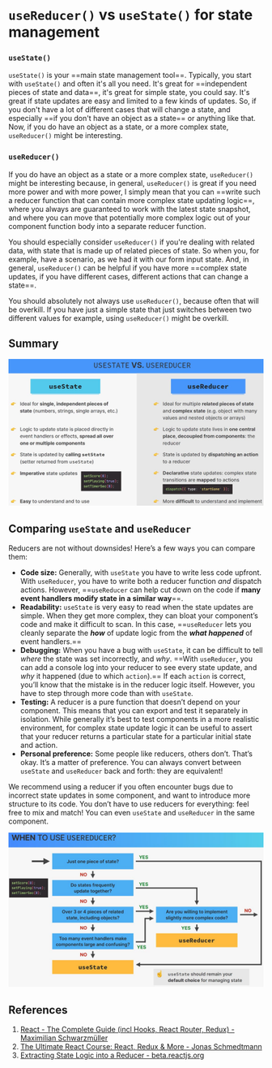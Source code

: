# `useReducer()` vs `useState()` for state management

### `useState()`

`useState()` is your ==main state management tool==. Typically, you start with `useState()` and often it's all you need. It's great for ==independent pieces of state and data==, it's great for simple state, you could say. It's great if state updates are easy and limited to a few kinds of updates. So, if you don't have a lot of different cases that will change a state, and especially ==if you don't have an object as a state== or anything like that. Now, if you do have an object as a state, or a more complex state, `useReducer()` might be interesting.

### `useReducer()`

If you do have an object as a state or a more complex state, `useReducer()` might be interesting because, in general, `useReducer()` is great if you need more power and with more power, I simply mean that you can ==write such a reducer function that can contain more complex state updating logic==, where you always are guaranteed to work with the latest state snapshot, and where you can move that potentially more complex logic out of your component function body into a separate reducer function.

You should especially consider `useReducer()` if you're dealing with related data, with state that is made up of related pieces of state. So when you, for example, have a scenario, as we had it with our form input state. And, in general, `useReducer()` can be helpful if you have more ==complex state updates, if you have different cases, different actions that can change a state==.

You should absolutely not always use `useReducer()`, because often that will be overkill. If you have just a simple state that just switches between two different values for example, using `useReducer()` might be overkill.

## Summary

![useReducer_vs_useState](../../img/useReducer_vs_useState.jpg)

## Comparing `useState` and `useReducer`

Reducers are not without downsides! Here’s a few ways you can compare them:

- **Code size:** Generally, with `useState` you have to write less code upfront. With `useReducer`, you have to write both a reducer function _and_ dispatch actions. However, ==`useReducer` can help cut down on the code if **many event handlers modify state in a similar way**==.
- **Readability:** `useState` is very easy to read when the state updates are simple. When they get more complex, they can bloat your component’s code and make it difficult to scan. In this case, ==`useReducer` lets you cleanly separate the **_how_** of update logic from the **_what happened_** of event handlers.==
- **Debugging:** When you have a bug with `useState`, it can be difficult to tell _where_ the state was set incorrectly, and _why_. ==With `useReducer`, you can add a console log into your reducer to see every state update, and _why_ it happened (due to which `action`).== If each `action` is correct, you’ll know that the mistake is in the reducer logic itself. However, you have to step through more code than with `useState`.
- **Testing:** A reducer is a pure function that doesn’t depend on your component. This means that you can export and test it separately in isolation. While generally it’s best to test components in a more realistic environment, for complex state update logic it can be useful to assert that your reducer returns a particular state for a particular initial state and action.
- **Personal preference:** Some people like reducers, others don’t. That’s okay. It’s a matter of preference. You can always convert between `useState` and `useReducer` back and forth: they are equivalent!

We recommend using a reducer if you often encounter bugs due to incorrect state updates in some component, and want to introduce more structure to its code. You don’t have to use reducers for everything: feel free to mix and match! You can even `useState` and `useReducer` in the same component.

![useReducer_vs_useState](../../img/useReducer_vs_useState1.jpg)

## References

1. [React - The Complete Guide (incl Hooks, React Router, Redux) - Maximilian Schwarzmüller](https://www.udemy.com/course/react-the-complete-guide-incl-redux/)
1. [The Ultimate React Course: React, Redux & More - Jonas Schmedtmann](https://www.udemy.com/course/the-ultimate-react-course/)
1. [Extracting State Logic into a Reducer - beta.reactjs.org](https://beta.reactjs.org/learn/extracting-state-logic-into-a-reducer)
